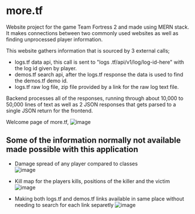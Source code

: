 # __more.tf__
 Website project for the game Team Fortress 2 and made using MERN stack. It makes connections between two commonly used websites as well as finding unprocessed player  information.
 
 This website gathers information that is sourced by 3 external calls;
  - logs.tf data api, this call is sent to "logs .tf/api/v1/log/log-id-here" with the log id given by player.
  - demos.tf search api, after the logs.tf response the data is used to find the demos.tf demo id.
  - logs.tf raw log file, zip file provided by a link for the raw log text file.
  
 Backend processes all of the responses, running through about 10,000 to 50,000 lines of text as well as 2 JSON responses that gets parsed to a single JSON return for the frontend.
 
 Welcome page of more.tf,
 ![image](https://user-images.githubusercontent.com/104592697/203655889-a007299c-0e9a-4064-af04-c7a2085f6064.png)

 ## __Some of the information normally not available made possible with this application__
  
  - Damage spread of any player compared to classes<br />
  ![image](https://user-images.githubusercontent.com/104592697/203656208-d5022e74-b7a7-44f4-810f-859b7de12411.png)<br />

  - Kill map for the players kills, positions of the killer and the victim
  ![image](https://user-images.githubusercontent.com/104592697/203656337-4eab8fd3-c111-4888-bd29-149249da88a5.png)

  - Making both logs.tf and demos.tf links available in same place without needing to search for each link separetly
  ![image](https://user-images.githubusercontent.com/104592697/203656472-6b676f85-80ac-4889-9398-4ef30c816b5b.png)
